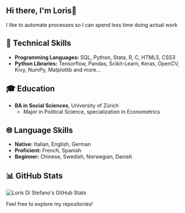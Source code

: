 ## Hi there, I'm Loris👋

I like to automate processes so I can spend less time doing actual work

## 🚀 Technical Skills
- **Programming Languages:** SQL, Python, Stata, R, C, HTML5, CSS3
- **Python Libraries:** Tensorflow, Pandas, Scikit-Learn, Keras, OpenCV, Kivy, NumPy, Matplotlib and more...

## 🎓 Education
- **BA in Social Sciences**, University of Zürich
  - Major in Political Science, specialization in Econometrics

## 🌐 Language Skills
- **Native:** Italian, English, German
- **Proficient:** French, Spanish
- **Beginner:** Chinese, Swedish, Norwegian, Danish

## 📊 GitHub Stats
![Loris Di Stefano's GitHub Stats](https://github-readme-stats.vercel.app/api?username=lodist&show_icons=true&theme=radical)

Feel free to explore my repositories!

